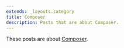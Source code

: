 ```yaml
---
extends: _layouts.category
title: Composer
description: Posts that are about Composer.
---
```


These posts are about [Composer](https://getcomposer.org/).

